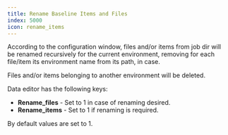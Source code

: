 ```yaml
---
title: Rename Baseline Items and Files
index: 5000
icon: rename_items
---
```


According to the configuration window, files and/or items from job
dir will be renamed recursively for the current environment, removing for each file/item
its environment name from its path, in case.

Files and/or items belonging to another environment will
be deleted.

Data editor has the following keys:

- **Rename_files** - Set to 1 in case of renaming desired.
- **Rename_items** - Set to 1 if renaming is required.

By default values are set to 1.

